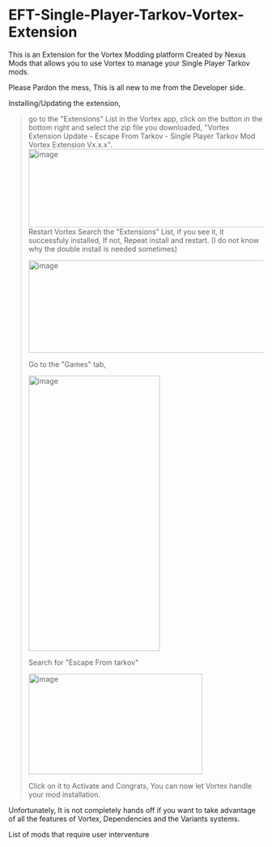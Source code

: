# EFT-Single-Player-Tarkov-Vortex-Extension
This is an Extension for the Vortex Modding platform Created by Nexus Mods that allows you to use Vortex to manage your Single Player Tarkov mods.

Please Pardon the mess, This is all new to me from the Developer side.

Installing/Updating the extension, 
>go to the "Extensions" List in the Vortex app,
>click on the button in the bottom right and select the zip file you downloaded, "Vortex Extension Update - Escape From Tarkov - Single Player Tarkov Mod Vortex Extension Vx.x.x".
><img width="1297" height="155" alt="image" src="https://github.com/user-attachments/assets/f973fea5-ee8e-45d0-a0e7-357024a621ae" />
>Restart Vortex 
>Search the "Extensions" List, if you see it, it successfuly installed, If not, Repeat install and restart. (I do not know why the double install is needed sometimes)
>
><img width="666" height="183" alt="image" src="https://github.com/user-attachments/assets/73c4064b-e8c7-434c-a318-26c571086cfe" />
>
>Go to the "Games" tab,
>
><img width="259" height="544" alt="image" src="https://github.com/user-attachments/assets/f871b75a-c84b-4b9c-9788-c9c68a31dc0b" />
>
>Search for "Escape From tarkov"
>
><img width="343" height="199" alt="image" src="https://github.com/user-attachments/assets/acea9b45-1e82-4051-bbcf-106dbfa92467" />
>
>Click on it to Activate and Congrats, You can now let Vortex handle your mod installation.

Unfortunately, It is not completely hands off if you want to take advantage of all the features of Vortex, Dependencies and the Variants systems. 


List of mods that require user interventure
